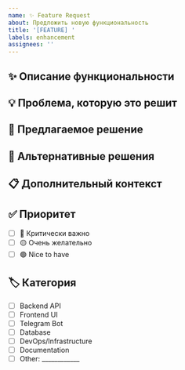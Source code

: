 ```yaml
---
name: ✨ Feature Request
about: Предложить новую функциональность
title: '[FEATURE] '
labels: enhancement
assignees: ''
---
```


## ✨ Описание функциональности

<!-- Четкое и краткое описание желаемой функции -->

## 💡 Проблема, которую это решит

<!-- Какую проблему решает эта функция? -->
<!-- Пример: Мне всегда неудобно, когда [...], потому что [...] -->

## 🎯 Предлагаемое решение

<!-- Как вы видите реализацию этой функции? -->

## 🔄 Альтернативные решения

<!-- Рассматривали ли вы другие подходы? -->

## 📋 Дополнительный контекст

<!-- Скриншоты, примеры из других приложений, mock-ups -->

## ✅ Приоритет

<!-- Насколько важна для вас эта функция? -->

- [ ] 🔴 Критически важно
- [ ] 🟡 Очень желательно
- [ ] 🟢 Nice to have

## 🏷️ Категория

<!-- К какой части проекта относится? -->

- [ ] Backend API
- [ ] Frontend UI
- [ ] Telegram Bot
- [ ] Database
- [ ] DevOps/Infrastructure
- [ ] Documentation
- [ ] Other: ____________
